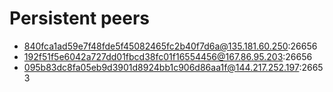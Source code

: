 # Persistent peers
* 840fca1ad59e7f48fde5f45082465fc2b40f7d6a@135.181.60.250:26656
* 192f51f5e6042a727dd01fbcd38fc01f16554456@167.86.95.203:26656
* 095b83dc8fa05eb9d3901d8924bb1c906d86aa1f@144.217.252.197:26653
